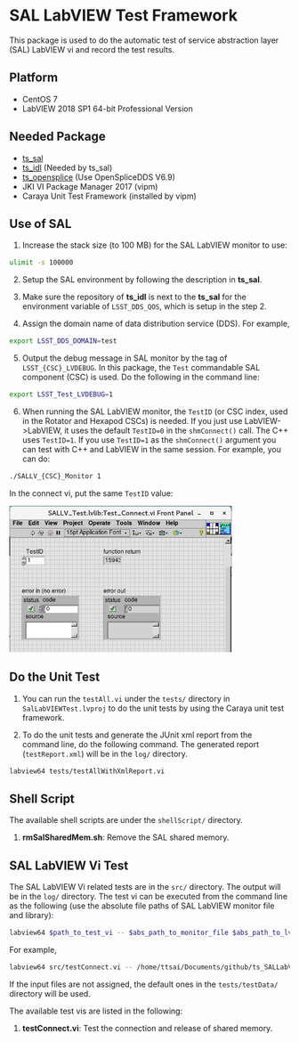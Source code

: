 # SAL LabVIEW Test Framework

This package is used to do the automatic test of service abstraction layer (SAL) LabVIEW vi and record the test results.

## Platform

- CentOS 7
- LabVIEW 2018 SP1 64-bit Professional Version

## Needed Package

- [ts_sal](https://github.com/lsst-ts/ts_sal)
- [ts_idl](https://github.com/lsst-ts/ts_idl) (Needed by ts_sal)
- [ts_opensplice](https://github.com/lsst-ts/ts_opensplice) (Use OpenSpliceDDS V6.9)
- JKI VI Package Manager 2017 (vipm)
- Caraya Unit Test Framework (installed by vipm)

## Use of SAL

1. Increase the stack size (to 100 MB) for the SAL LabVIEW monitor to use:

```bash
ulimit -s 100000
```

2. Setup the SAL environment by following the description in **ts_sal**.

3. Make sure the repository of **ts_idl** is next to the **ts_sal** for the environment variable of `LSST_DDS_QOS`, which is setup in the step 2.

4. Assign the domain name of data distribution service (DDS). For example,

```bash
export LSST_DDS_DOMAIN=test
```

5. Output the debug message in SAL monitor by the tag of `LSST_{CSC}_LVDEBUG`. In this package, the `Test` commandable SAL component (CSC) is used. Do the following in the command line:

```bash
export LSST_Test_LVDEBUG=1
```

6. When running the SAL LabVIEW monitor, the `TestID` (or CSC index, used in the Rotator and Hexapod CSCs) is needed. If you just use LabVIEW->LabVIEW, it uses the default `TestID=0` in the `shmConnect()` call. The C++ uses `TestID=1`. If you use `TestID=1` as the `shmConnect()` argument you can test with C++ and LabVIEW in the same session. For example, you can do:

```bash
./SALLV_{CSC}_Monitor 1
```

In the connect vi, put the same `TestID` value:

![Connect Vi](doc/image/connectVi.png)

## Do the Unit Test

1. You can run the `testAll.vi` under the `tests/` directory in `SalLabVIEWTest.lvproj` to do the unit tests by using the Caraya unit test framework.

2. To do the unit tests and generate the JUnit xml report from the command line, do the following command. The generated report (`testReport.xml`) will be in the `log/` directory.

```bash
labview64 tests/testAllWithXmlReport.vi
```

## Shell Script

The available shell scripts are under the `shellScript/` directory.

1. **rmSalSharedMem.sh**: Remove the SAL shared memory.

## SAL LabVIEW Vi Test

The SAL LabVIEW Vi related tests are in the `src/` directory. The output will be in the `log/` directory. The test vi can be executed from the command line as the following (use the absolute file paths of SAL LabVIEW monitor file and library):

``` bash
labview64 $path_to_test_vi -- $abs_path_to_monitor_file $abs_path_to_lvlib
```

For example,

```bash
labview64 src/testConnect.vi -- /home/ttsai/Documents/github/ts_SALLabVIEW_test/tests/testData/SALLV_Test_Monitor /home/ttsai/Documents/github/ts_SALLabVIEW_test/tests/testData/SALLV_Test.lvlib
```

If the input files are not assigned, the default ones in the `tests/testData/` directory will be used.

The available test vis are listed in the following:

1. **testConnect.vi**: Test the connection and release of shared memory.
